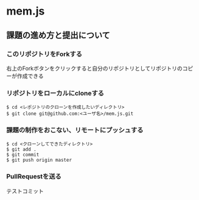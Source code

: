 # mem.js

## 課題の進め方と提出について

### このリポジトリをForkする
右上のForkボタンをクリックすると自分のリポジトリとしてリポジトリのコピーが作成できる

### リポジトリをローカルにcloneする
```
$ cd <レポジトリのクローンを作成したいディレクトリ>
$ git clone git@github.com:<ユーザ名>/mem.js.git
```

### 課題の制作をおこない、リモートにプッシュする
```
$ cd <クローンしてできたディレクトリ>
$ git add .
$ git commit
$ git push origin master
```

### PullRequestを送る
テストコミット 